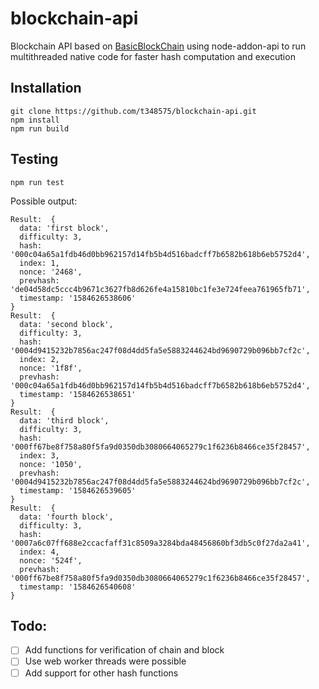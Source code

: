 # blockchain-api
  Blockchain API based on [BasicBlockChain](https://github.com/t348575/BasicBlockChain) using node-addon-api to run multithreaded native code for faster hash computation and execution
  
  
  ## Installation
    git clone https://github.com/t348575/blockchain-api.git
    npm install
    npm run build
    
    
  ## Testing
  ```
  npm run test
  ```
  Possible output:
  ```
  Result:  {
    data: 'first block',
    difficulty: 3,
    hash: '000c04a65a1fdb46d0bb962157d14fb5b4d516badcff7b6582b618b6eb5752d4',
    index: 1,
    nonce: '2468',
    prevhash: 'de04d58dc5ccc4b9671c3627fb8d626fe4a15810bc1fe3e724feea761965fb71',
    timestamp: '1584626538606'
}
Result:  {
    data: 'second block',
    difficulty: 3,
    hash: '0004d9415232b7856ac247f08d4dd5fa5e5883244624bd9690729b096bb7cf2c',
    index: 2,
    nonce: '1f8f',
    prevhash: '000c04a65a1fdb46d0bb962157d14fb5b4d516badcff7b6582b618b6eb5752d4',
    timestamp: '1584626538651'
}
Result:  {
    data: 'third block',
    difficulty: 3,
    hash: '000ff67be8f758a80f5fa9d0350db3080664065279c1f6236b8466ce35f28457',
    index: 3,
    nonce: '1050',
    prevhash: '0004d9415232b7856ac247f08d4dd5fa5e5883244624bd9690729b096bb7cf2c',
    timestamp: '1584626539605'
}
Result:  {
    data: 'fourth block',
    difficulty: 3,
    hash: '0007a6c07ff688e2ccacfaff31c8509a3284bda48456860bf3db5c0f27da2a41',
    index: 4,
    nonce: '524f',
    prevhash: '000ff67be8f758a80f5fa9d0350db3080664065279c1f6236b8466ce35f28457',
    timestamp: '1584626540608'
}
  ```
  
  ## Todo:
 - [ ] Add functions for verification of chain and block
 - [ ] Use web worker threads were possible
 - [ ] Add support for other hash functions
